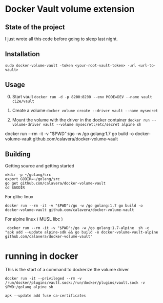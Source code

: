 # Docker Vault volume extension

## State of the project

I just wrote all this code before going to sleep last night.

## Installation

`sudo docker-volume-vault -token <your-root-vault-token> -url <url-to-vault>`

## Usage

0) Start vault
`docker run -d -p 8200:8200 --env MODE=DEV --name vault c12e/vault`

1) Create a volume
`docker volume create --driver vault --name mysecret`

2) Mount the volume with the driver in the docker container
`docker run --volume-driver vault --volume mysecret:/etc/secret alpine sh`

docker run --rm -it -v "$PWD":/go -w /go golang:1.7 go build -o docker-volume-vault github.com/calavera/docker-volume-vault

## Building
Getting source and getting started
```
mkdir -p ~/golang/src
export GODIR=~/golang/src
go get github.com/calavera/docker-volume-vault
cd $GODIR
```

For glibc linux
```
docker run --rm -it -v "$PWD":/go -w /go golang:1.7 go build -o docker-volume-vault github.com/calavera/docker-volume-vault
```

For alpine linux ( MUSL libc )
```
 docker run --rm -it -v "$PWD":/go -w /go golang:1.7-alpine  sh -c "apk add --update alpine-sdk && go build -o docker-volume-vault-alpine github.com/calavera/docker-volume-vault"
 ```

# running in docker
This is the start of a command to dockerize the volume driver


```
docker run -it --privileged --rm -v /run/docker/plugins/vault.sock:/run/docker/plugins/vault.sock -v $PWD:/golang alpine sh

apk --update add fuse ca-certificates
```

